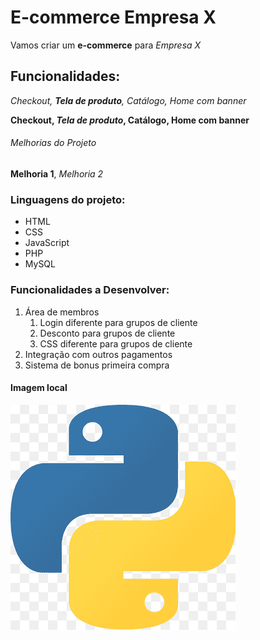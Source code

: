 # E-commerce Empresa X

Vamos criar um **e-commerce** para *Empresa X*

## Funcionalidades:

_Checkout, **Tela de produto**, Catálogo, Home com banner_

**Checkout, _Tela de produto_, Catálogo, Home com banner**
###### Melhorias do Projeto

__Melhoria 1__, _Melhoria 2_

### Linguagens do projeto: 

* HTML
* CSS
* JavaScript
* PHP
* MySQL

### Funcionalidades a Desenvolver:

1. Área de membros
    1. Login diferente para grupos de cliente
    2. Desconto para grupos de cliente
    3. CSS diferente para grupos de cliente
2. Integração com outros pagamentos
3. Sistema de bonus primeira compra

#### Imagem local

![Logo do Python](img/python.png)